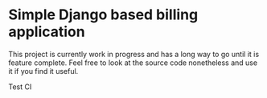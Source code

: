 # Simple Django based billing application

This project is currently work in progress and has a long way to go until
it is feature complete. Feel free to look at the source code nonetheless
and use it if you find it useful.

Test CI
